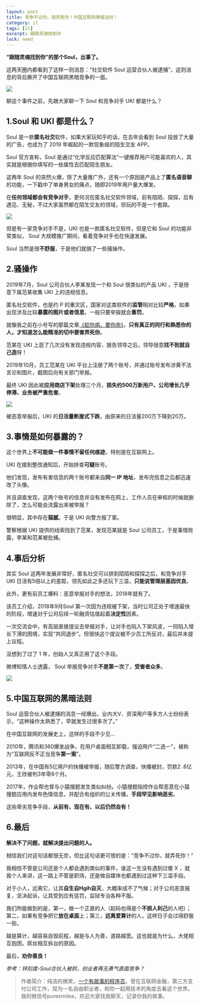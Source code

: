 ```yaml
---
layout: post
title: 竞争不过你，就弄死你！中国互联网黑暗法则！
category: it
tags: [it]
excerpt: 跟随灵魂找到你
lock: need
---
```


**“跟随灵魂找到你”的那个Soul，出事了。**

这两天圈内都看到了这样一则消息：“社交软件 Soul 运营合伙人被逮捕”，这则消息的背后撕开了中国互联网黑暗竞争的一面。

![](http://favorites.ren/assets/images/2020/it/soul01.jpeg)

聊这个事件之前，先跟大家聊一下 Soul 和竞争对手 UKI 都是什么？

## 1.Soul 和 UKI 都是什么？

Soul 是一款**匿名社交**软件，如果大家玩知乎的话，在去年会看到 Soul 投放了大量的广告，也成为了 2019 年崛起的一款现象级的陌生交友 APP。

Soul 官方宣称，Soul 是通过“化学反应匹配算法”一键推荐用户可能喜欢的人，其实就是根据你填写的一些属性去匹配陌生朋友。

这两年 Soul 的突然火爆，除了大量推广外，还有一个原因是产品上了**匿名语音聊**的功能，一下戳中了单身男女的痛点，随即2019年用户量大爆发。

在**任何领域都会有竞争对手**，更何况在匿名社交软件领域，前有陌陌、探探，后有遇见、无秘，不过大家虽然都在陌生交友的领域，但玩的不是一个套路。

![](http://favorites.ren/assets/images/2020/it/soul02.jpeg)

但是有一家竞争对手不是，UKI 也是一款匿名社交软件，但是它和 Soul 的功能非常类似， Soul 大规模推广期间，看着竞争对手也在快速发展。

Soul 当然是很**不舒服**，于是他们就搞了一些骚操作。

## 2.骚操作

2019年7月，Soul 公司合伙人李某发现一个和 Soul 很类似的产品 UKI ，于是授意下属范某收集 UKI 上的违规信息。

匿名社交软件，也是约 P 的重灾区，国家对这类软件的**监管**相对比较**严格**，如果出现涉及比较**暴露的图片或者信息**，一般只要举报就会**重罚**。

就像我之前在小号写的那篇文章[《趁你病，要你命》](http://www.itmacoder.com/it/2020/03/11/yuanyou.html)，**只有真正的同行和熟悉你的人，才知道怎么能精准的切中要害弄死你**。

范某在 UKI 上逛了几次没有发现违规内容，报告领导之后，领导授意**找不到就自己造**呀！

2019年10月，员工范某在 UKI 平台上注册了两个账号，并通过账号发布涉黄不法言论和图片，截图后向有关部门举报。

最终 UKI 因此被**应用商店下架**处理三个月，**损失约500万新用户、公司增长几乎停滞、业务被严重危害**。

![](http://favorites.ren/assets/images/2020/it/soul03.jpeg)

被恶意举报后，UKI 的**日活量断崖式下跌**，由原来的日活量200万下降到20万。

## 3.事情是如何暴露的？

这个世界上**不可能做一件事情不留任何痕迹**，特别是在互联网上。

UKI 在接到整改通知后，开始排查**可疑**账号。

他们发现，发布有害信息的两个账号都来自**同一 IP 地址**，发布完信息之后都迅速改了头像。

并且调查发现，这两个账号的信息并没有发布在网上，工作人员在审核的时候就删除了，怎么可能会流露出来被举报？

很明显，其中存在**猫腻**。于是 UKI 向警方报了案。

警察根据 UKI 提供的线索找到了范某，发现范某就是 Soul 公司员工，于是事情败露，李某和范某被批捕。

## 4.事后分析

其实 Soul 这两年发展非常好，匿名社交可以排到陌陌和探探之后，和竞争对手 UKI 日活有5倍以上的差距，领先如此之多还玩下三滥，**只能说管理层基因优良**。

此外，更有前员工爆料：恶意举报对手的想法，2018年就有了。

该员工介绍，2018年9月Soul 第一次因为违规被下架，当时公司正处于增速最快的阶段，增速对于公司后续一轮融资估值起着**决定性**因素。

一次交流会中，有高层直接提议去举报对手，让对手也陷入下架风波，一同陷入增长下滑的困境，实现“共同退步”。但很快这个提议被不少员工所反对，最后并未提上议程。

没想到了过了 1 年，创始人又真正用了这个手段。

微博知情人士透露， Soul 举报竞争对手**不是第一次**了，**受害者众多**。

![](http://favorites.ren/assets/images/2020/it/soul04.jpeg)

## 5.中国互联网的黑暗法则

Soul 运营合伙人被逮捕的消息一经爆出，业内大V、资深用户等多方人士纷纷表示，“这种操作太熟悉了，早就发生过很多次了。”

在中国互联网的发展史上，这样的手段不少见...

2010年，腾讯和360爆发战争，在用户桌面相互卸载，强迫用户“二选一”，被称为“互联网反不正当竞争**第一案**”。

2013年，在中国有5亿用户的快播被举报，随后警方调查，快播被封，罚款2 .6亿元，王欣被判3年零6个月。

2017年，作业帮也曾与小猿搜题发生类似纠纷。小猿搜题指控作业帮恶意在小猿搜题应用内发布色情信息，并配合有组织的公关传播，**手段罕见影响恶劣**。

这些卑劣竞争手段，**从前有、现在有、以后仍然会有！**

## 6.最后

**解决不了问题，就解决提出问题的人。**

相信我们对这句话都很无奈，但比这句话更可恨的是：“竞争不过你，就弄死你！”

我相信不管是公司还是个人都会遇到类似的事件，谁这一生没有遇到过傻 X ，就我个人来讲，这一路上不管是职场，还是做自媒体也都遇到过这种下三滥手段。

对于小人，远离它，让其**自生自Hgih自灭**，大概率成不了气候；对于公司恶意报复，坚决起诉，让其受到应有惩罚，监狱专治各种不服。

我们所能做到的是，第一，做一个正直的人（起码也得是个**不损人利己**的人吧）；第二，如果有竞争把它**放在桌面**上；第三，**远离爱算计**的人，这样日子会过得舒服一些。

越是算计，越容易自毁前程，越是与人为善，道路越宽。这也就是为什么，大佬相互抱团，屌丝相互拆台的原因。

最后，**劝你善良！**


*参考：锌刻度-Soul合伙人被抓，创业者再无勇气直面竞争？*


>作者简介：纯洁的微笑，[一个有故事的程序员](http://www.itmacoder.com/life/2020/03/02/beijing-10year.html)。曾在互联网金融，第三方支付公司工作，现为一名自由职业者，和你一起用技术的角度去看这个世界。我的微信号puresmilea，欢迎大家找我聊天，记录你我的故事。


